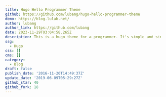 ```yaml
---
title: Hugo Hello Programmer Theme
github: https://github.com/lubang/hugo-hello-programmer-theme
demo: https://blog.lulab.net/
author: lubang
author_link: https://github.com/lubang
date: 2023-11-29T03:04:58.265Z
description: This is a hugo theme for a programmer. It's simple and simple.
ssg:
  - Hugo
css: []
cms: []
category:
  - Blog
draft: false
publish_date: '2016-11-20T14:49:37Z'
update_date: '2019-06-09T05:29:27Z'
github_star: 40
github_fork: 18
---
```

